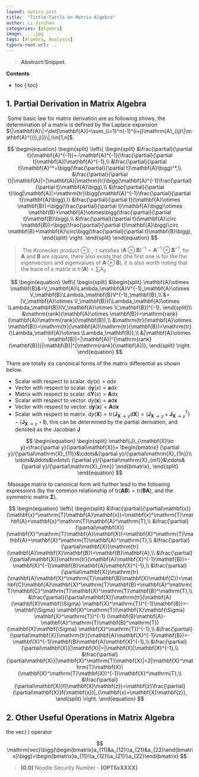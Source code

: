 ```yaml
---
layout: optics_post
title:  "Tittle-Tattle on Matrix Algebra"
author: Li Jinzhao
categories: [Algebra]
image: ....jpg
tags: [Algebra, Analysis]
typora-root-url: ..
---
```

> **Abstract**/**Snippet**.

**Contents**

* toc
{:toc}
## **1. Partial Derivation in Matrix Algebra**

​	Some basic law for matrix derivation are as following shows, the determination of a matrix is defined by the Laplace expansion $\|\mathbf{A}\|=\det[\mathbf{A}]=\sum_{i=1}^n(-1)^{i+j}\mathrm{A}_{ij}\|\mathbf{A}^{{(i,j)}}\|,i\in[1,n]$.

$$
\begin{equation}
\begin{split}
\left\{
\begin{split}
&\frac{\partial}{\partial t}(\mathbf{A}^{-1})=-\mathbf{A}^{-1}(\frac{\partial}{\partial t}\mathbf{A})\mathbf{A}^{-1},\\
&\frac{\partial}{\partial t}\mathbf{A}^*=\bigg(\frac{\partial}{\partial t}\mathbf{A}\bigg)^*,\\
&\frac{\partial}{\partial t}|\mathbf{A}|=|\mathbf{A}|\mathrm{tr}\bigg(\mathbf{A}^{-1}\frac{\partial}{\partial t}\mathbf{A}\bigg),\\
&\frac{\partial}{\partial t}\log|\mathbf{A}|=\mathrm{tr}\bigg(\mathbf{A}^{-1}\frac{\partial}{\partial t}\mathbf{A}\bigg),\\
&\frac{\partial}{\partial t}(\mathbf{A}\otimes \mathbf{B})=\bigg(\frac{\partial}{\partial t}\mathbf{A}\bigg)\otimes \mathbf{B}+\mathbf{A}\otimes\bigg(\frac{\partial}{\partial t}\mathbf{B}\bigg),\\
&\frac{\partial}{\partial t}(\mathbf{A}\circ \mathbf{B})=\bigg(\frac{\partial}{\partial t}\mathbf{A}\bigg)\circ \mathbf{B}+\mathbf{A}\circ\bigg(\frac{\partial}{\partial t}\mathbf{B}\bigg),
\end{split}
\right.
\end{split}
\end{equation}
$$

> ​	The Kronecker product $\otimes(\cdot,\cdot)$ satisfies $(\mathbf{A}\otimes \mathbf{B})^{-1}=\mathbf{A}^{-1}\otimes \mathbf{B}^{-1}$, for $\mathbf{A}$ and $\mathbf{B}$ are square, there also exists that (the first one is for the the eigenvectors and eigenvalues of $\mathbf{A}\otimes \mathbf{B}$), it is also worth noting that the trace of a matrix is $\mathrm{tr}(\mathbf{A})=\sum_i\mathrm{A}_{ii}$.

$$
\begin{equation}
\left\{
\begin{split}
&\begin{split}
\mathbf{A}\otimes \mathbf{B}&=V_\mathbf{A}\Lambda_\mathbf{A}V^{-1}_\mathbf{A}\otimes V_\mathbf{B}\Lambda_\mathbf{B}V^{-1}_\mathbf{B},\\
&=(V_\mathbf{A}\otimes V_\mathbf{B})(\Lambda_\mathbf{A}\otimes \Lambda_\mathbf{B})(V_\mathbf{A}\otimes V_\mathbf{B})^{-1},
\end{split}\\
&\mathrm{rank}(\mathbf{A}\otimes \mathbf{B})=\mathrm{rank}(\mathbf{A})\mathrm{rank}(\mathbf{B}),\\
&\mathrm{tr}(\mathbf{A}\otimes \mathbf{B})=\mathrm{tr}(\mathbf{A})\mathrm{tr}(\mathbf{B})=\mathrm{tr}(\Lambda_\mathbf{A}\otimes \Lambda_\mathbf{B}),\\
&|\mathbf{A}\otimes \mathbf{B}|=|\mathbf{A}|^{\mathrm{rank}(\mathbf{B})}|\mathbf{B}|^{\mathrm{rank}(\mathbf{A})},
\end{split}
\right.
\end{equation}
$$

There are totally six canonical forms of the matrix differential as shown below.

- Scalar with respect to scalar. ${\mathrm{d}y(x)}=a\mathrm{d}x$
- Vector with respect to scalar. ${\mathrm{d}\mathbf{y}(x)}=\mathbf{a}\mathrm{d}x$
- Matrix with respect to scalar. ${\mathrm{d}\mathbf{Y}(x)}=\mathbf{A}\mathrm{d}x$
- Scalar with respect to vector. ${\mathrm{d}y(\mathbf{x})}=\mathbf{a}\mathrm{d}\mathbf{x}$
- Vector with respect to vector. ${\mathrm{d}\mathbf{y}(\mathbf{x})}=\mathbf{A}\mathrm{d}\mathbf{x}$
- Scalar with respect to matrix. ${\mathrm{d}y(\mathbf{X})}=\mathrm{tr}(\mathbf{J}_{\mathbf{X}\to y}\mathrm{d}\mathbf{X})=(\mathbf{J}_{\mathbf{X}\to y}+\mathbf{J}_{\mathbf{X}\to y}^\mathrm{T})-(\mathbf{J}_{\mathbf{X}\to y}\circ\mathbf{I})$, this can be determined by the partial derivation, and denoted as the Jacobian $\mathbf{J}$

$$
\begin{equation}
\begin{split}
\mathbf{J}_{\mathbf{X}\to y}=\frac{\partial y}{\partial\mathbf{X}}=
\begin{bmatrix}
{\partial y}/{\partial\mathrm{X}_{11}}&\cdots&{\partial y}/{\partial\mathrm{X}_{1n}}\\
\vdots&\ddots&\vdots\\
{\partial y}/{\partial\mathrm{X}_{m1}}&\cdots&{\partial y}/{\partial\mathrm{X}_{mn}}
\end{bmatrix},
\end{split}
\end{equation}
$$

​	Massage matrix to canonical form will further lead to the following expressions (by the common relationship of $\mathrm{tr}(\mathbf{A}\mathbf{B})=\mathrm{tr}(\mathbf{B}\mathbf{A})$, and the symmetric matrix $\mathbf{\Sigma}$).

$$
\begin{equation}
\left\{
\begin{split}
&\frac{\partial}{\partial\mathbf{x}}(\mathbf{x}^\mathrm{T}\mathbf{A}\mathbf{x})=\mathbf{x}^\mathrm{T}\mathbf{A}+\mathbf{x}^\mathrm{T}\mathbf{A}^\mathrm{T},\\
&\frac{\partial}{\partial\mathbf{X}}(\mathbf{X}^\mathrm{T}\mathbf{A}\mathbf{X})=\mathbf{X}^\mathrm{T}\mathbf{A}+\mathbf{X}^\mathrm{T}\mathbf{A}^\mathrm{T},\\
&\frac{\partial}{\partial\mathbf{X}}\mathrm{tr}(\mathbf{A}\mathbf{X}\mathbf{B})=\mathbf{B}\mathbf{A},\\
&\frac{\partial}{\partial\mathbf{X}}\mathrm{tr}(\mathbf{A}\mathbf{X}^{-1}\mathbf{B})=-\mathbf{X}^{-1}\mathbf{B}\mathbf{A}\mathbf{X}^{-1},\\
&\frac{\partial}{\partial\mathbf{X}}\mathrm{tr}(\mathbf{A}\mathbf{X}^\mathrm{T}\mathbf{B}\mathbf{X}\mathbf{C})=\mathbf{C}\mathbf{A}\mathbf{X}^\mathrm{T}\mathbf{B}+\mathbf{A}^\mathrm{T}\mathbf{C}^\mathrm{T}\mathbf{X}^\mathrm{T}\mathbf{B}^\mathrm{T},\\
&\frac{\partial}{\partial\mathbf{X}}\mathrm{tr}(\mathbf{A}(\mathbf{X}\mathbf{\Sigma} \mathbf{X}^\mathrm{T})^{-1}\mathbf{B})=-\mathbf{\Sigma} \mathbf{X}^\mathrm{T}(\mathbf{X}\mathbf{\Sigma} \mathbf{X}^\mathrm{T})^{-1} (\mathbf{B}\mathbf{A}-\mathbf{A}^\mathrm{T}\mathbf{B}^\mathrm{T})(\mathbf{X}\mathbf{\Sigma} \mathbf{X}^\mathrm{T})^{-1},\\
&\frac{\partial}{\partial\mathbf{X}}\mathrm{tr}(\mathbf{A}\mathbf{X}^{-1}\mathbf{B})=-\mathbf{X}^{-1}\mathbf{B}\mathbf{A}\mathbf{X}^{-1},\\
&\frac{\partial}{\partial\mathbf{X}}|\mathbf{X}|=|\mathbf{X}|\mathbf{X}^{-1},\\
&\frac{\partial}{\partial\mathbf{X}}|\mathbf{X}^\mathrm{T}\mathbf{X}|=2|\mathbf{X}^\mathrm{T}\mathbf{X}|(\mathbf{X}^\mathrm{T}\mathbf{X})^{-1}\mathbf{X}^\mathrm{T},\\
&\frac{\partial}{\partial\mathbf{X}}f(\mathbf{X}\mathbf{z})=\mathbf{z}\frac{\partial}{\partial\mathbf{X}}f(\mathbf{x})|_{\mathbf{x}=\mathbf{X}\mathbf{z}},
\end{split}
\right.
\end{equation}
$$





## **2. Other Useful Operations in Matrix Algebra**


the $\mathrm{vec}(\cdot)$ operator

$$
\mathrm{vec}\bigg(\begin{bmatrix}a_{11}&a_{12}\\a_{21}&a_{22}\end{bmatrix}\bigg)=\begin{bmatrix}a_{11}\\a_{12}\\a_{21}\\a_{22}\end{bmatrix}
$$







> <span id="jump0">**[0.0]**</span> Noodle Security Number - **[OPTSxXXXX]**

[^1]: Old and New Matrix Algebra Useful for Statistics
[^2]:
[^3]: